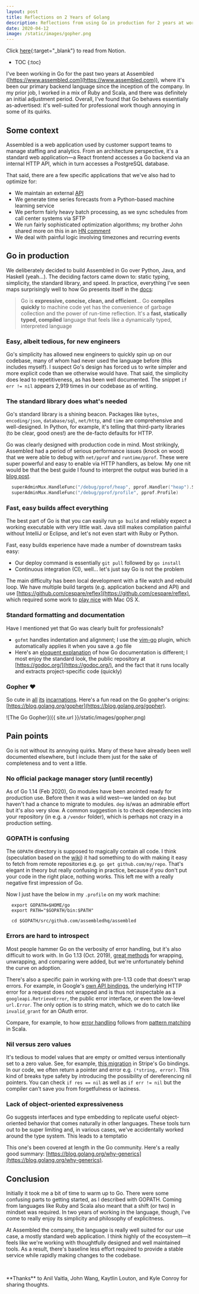 ```yaml
---
layout: post
title: Reflections on 2 Years of Golang
description: Reflections from using Go in production for 2 years at work
date: 2020-04-12
image: /static/images/gopher.png
---
```


Click [here](https://www.notion.so/wgyn/Reflections-on-2-Years-of-Go-dc8c35b2c64741b08be4505a71def382){:target="_blank"} to read from Notion.

* TOC
{:toc}

I've been working in Go for the past two years at Assembled ([https://www.assembled.com](https://www.assembled.com)), where it's been our primary backend language since the inception of the company. In my prior job, I worked in a mix of Ruby and Scala, and there was definitely an initial adjustment period. Overall, I've found that Go behaves essentially as-advertised: it's well-suited for professional work though annoying in some of its quirks.

## Some context

Assembled is a web application used by customer support teams to manage staffing and analytics. From an architecture perspective, it's a standard web application—a React frontend accesses a Go backend via an internal HTTP API, which in turn accesses a PostgreSQL database.

That said, there are a few specific applications that we've also had to optimize for:

- We maintain an external [API](https://docs.assembled.com)
- We generate time series forecasts from a Python-based machine learning service
- We perform fairly heavy batch processing, as we sync schedules from call center systems via SFTP
- We run fairly sophisticated optimization algorithms; my brother John shared more on this in an [HN comment](https://news.ycombinator.com/item?id=22584243)
- We deal with painful logic involving timezones and recurring events

## Go in production

We deliberately decided to build Assembled in Go over Python, Java, and Haskell (yeah...). The deciding factors came down to: static typing, simplicity, the standard library, and speed. In practice, everything I've seen maps surprisingly well to how Go presents itself in the [docs](https://golang.org/doc):

> Go is **expressive, concise, clean, and efficient**... Go **compiles quickly** to machine code yet has the convenience of garbage collection and the power of run-time reflection. It's a **fast, statically typed, compiled** language that feels like a dynamically typed, interpreted language



### Easy, albeit tedious, for new engineers

Go's simplicity has allowed new engineers to quickly spin up on our codebase, many of whom had never used the language before (this includes myself). I suspect Go's design has forced us to write simpler and more explicit code than we otherwise would have. That said, the simplicity does lead to repetitiveness, as has been well documented. The snippet `if err != nil` appears 2,919 times in our codebase as of writing.

### The standard library does what's needed

Go's standard library is a shining beacon. Packages like `bytes`, `encoding/json`, `database/sql`, `net/http`, and `time` are comprehensive and well-designed. In Python, for example, it's telling that third-party libraries (to be clear, good ones!) are the de-facto defaults for HTTP.

Go was clearly designed with production code in mind. Most strikingly, Assembled had a period of serious performance issues (knock on wood) that we were able to debug with `net/pprof` and `runtime/pprof`. These were super powerful and easy to enable via HTTP handlers, as below. My one nit would be that the best guide I found to interpret the output was buried in a [blog post](https://blog.golang.org/pprof).

``` Go
  superAdminMux.HandleFunc("/debug/pprof/heap", pprof.Handler("heap").ServeHTTP)
  superAdminMux.HandleFunc("/debug/pprof/profile", pprof.Profile)
```

### Fast, easy builds affect everything

The best part of Go is that you can easily run `go build` and reliably expect a working executable with very little wait. Java still makes compilation painful without IntelliJ or Eclipse, and let's not even start with Ruby or Python.

Fast, easy builds experience have made a number of downstream tasks easy: 

- Our deploy command is essentially `git pull` followed by `go install`
- Continuous integration (CI), well... let's just say Go is not the problem

The main difficulty has been local development with a file watch and rebuild loop. We have multiple build targets (e.g. application backend and API) and use [https://github.com/cespare/reflex](https://github.com/cespare/reflex), which required some work to [play nice](https://github.com/cespare/reflex/issues/6) with Mac OS X.

### Standard formatting and documentation

Have I mentioned yet that Go was clearly built for professionals?

- `gofmt` handles indentation and alignment; I use the [vim-go](https://github.com/fatih/vim-go) plugin, which automatically applies it when you save a .go file
- Here's an [eloquent explanation](https://blog.golang.org/godoc) of how Go documentation is different; I most enjoy the standard look, the public repository at [https://godoc.org/](https://godoc.org/), and the fact that it runs locally and extracts project-specific code (quickly)

### Gopher ❤️

So cute in [all](https://raw.githubusercontent.com/golang/dep/master/docs/assets/DigbyShadows.png) [its](https://res.cloudinary.com/bizzaboprod/image/upload/c_crop,g_custom,f_auto/v1580236921/qt1k2jk58ragj3ox4gwt.png) [incarnations](https://github.com/fatih/vim-go/blob/master/assets/vim-go.png?raw=true). Here's a fun read on the Go gopher's origins: [https://blog.golang.org/gopher](https://blog.golang.org/gopher).

![The Go Gopher]({{ site.url }}/static/images/gopher.png)

## Pain points

Go is not without its annoying quirks. Many of these have already been well documented elsewhere, but I include them just for the sake of completeness and to vent a little.

### No official package manager story (until recently)

As of Go 1.14 (Feb 2020), Go modules have been anointed ready for production use. Before then it was a wild west—we landed on `dep` but haven't had a chance to migrate to modules. `dep` is/was an admirable effort but it's also very slow. A common suggestion is to check dependencies into your repository (in e.g. a `/vendor` folder), which is perhaps not crazy in a production setting.

### GOPATH is confusing

The `GOPATH` directory is supposed to magically contain all code. I think (speculation based on the [wiki](https://github.com/golang/go/wiki/GOPATH)) it had something to do with making it easy to fetch from remote repositories e.g. `go get github.com/my/repo`. That's elegant in theory but really confusing in practice, because if you don't put your code in the right place, nothing works. This left me with a really negative first impression of Go.

Now I just have the below in my `.profile` on my work machine:

~~~ Shell
  export GOPATH=$HOME/go
  export PATH="$GOPATH/bin:$PATH"

  cd $GOPATH/src/github.com/assembledhq/assembled
~~~

### Errors are hard to introspect

Most people hammer Go on the verbosity of error handling, but it's also difficult to work with. In Go 1.13 (Oct. 2019), [great methods](https://blog.golang.org/go1.13-errors) for wrapping, unwrapping, and comparing were added, but we're unfortunately behind the curve on adoption.

There's also a specific pain in working with pre-1.13 code that doesn't wrap errors. For example, in Google's [own API bindings](https://github.com/googleapis/google-api-go-client/blob/52f0532eadbcc6f6b82d6f5edf66e610d10bfde6/internal/gensupport/send.go#L35), the underlying HTTP error for a request does not wrapped and is thus not inspectable as a `googleapi.RetrieveError`, the public error interface, or even the low-level `url.Error`. The only option is to string match, which we do to catch like `invalid_grant` for an OAuth error.

Compare, for example, to how [error handling](https://docs.scala-lang.org/overviews/scala-book/functional-error-handling.html) follows from [pattern matching](https://docs.scala-lang.org/tour/pattern-matching.html) in Scala.

### Nil versus zero values

It's tedious to model values that are empty or omitted versus intentionally set to a zero value. See, for example, [this migration](https://github.com/stripe/stripe-go/issues/560) in Stripe's Go bindings. In our code, we often return a pointer and error e.g. `(*string, error)`. This kind of breaks type safety by introducing the possibility of dereferencing nil pointers. You can check `if res == nil` as well as `if err != nil` but the compiler can't save you from forgetfulness or laziness.

### Lack of object-oriented expressiveness

Go suggests interfaces and type embedding to replicate useful object-oriented behavior that comes naturally in other languages. These tools turn out to be super limiting and, in various cases, we've accidentally worked around the type system. This leads to a temptatio

This one's been covered at length in the Go community. Here's a really good summary: [https://blog.golang.org/why-generics](https://blog.golang.org/why-generics).

## Conclusion

Initially it took me a bit of time to warm up to Go. There were some confusing parts to getting started, as I described with GOPATH. Coming from languages like Ruby and Scala also meant that a shift (or two) in mindset was required. In two years of working in the language, though, I've come to really enjoy its simplicity and philosophy of explicitness. 

At Assembled the company, the language is really well suited for our use case, a mostly standard web application. I think highly of the ecosystem—it feels like we're working with thoughtfully designed and well maintained tools. As a result, there's baseline less effort required to provide a stable service while rapidly making changes to the codebase.

<p>&nbsp;</p>
**Thanks** to Anil Vaitla, John Wang, Kaytlin Louton, and Kyle Conroy for sharing thoughts.
